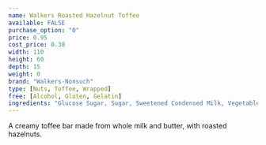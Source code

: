 ```yaml
---
name: Walkers Roasted Hazelnut Toffee
available: FALSE
purchase_option: "0"
price: 0.95
cost_price: 0.38
width: 110
height: 60
depth: 15
weight: 0
brand: "Walkers-Nonsuch"
type: [Nuts, Toffee, Wrapped]
free: [Alcohol, Gluten, Gelatin]
ingredients: "Glucose Sugar, Sugar, Sweetened Condensed Milk, Vegetable Oil, Roasted Hazelnuts"
---
```

A creamy toffee bar made from whole milk and butter, with roasted hazelnuts.